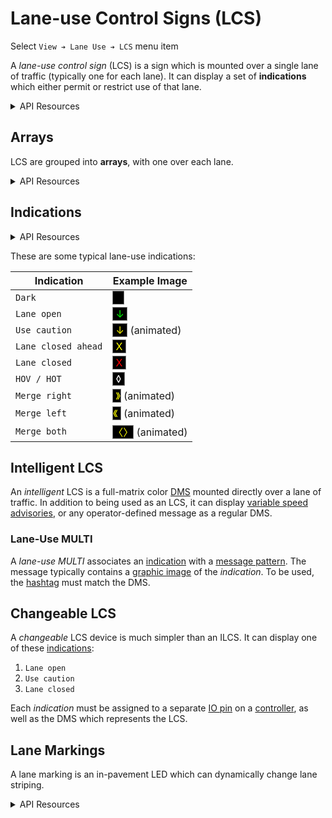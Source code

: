 # Lane-use Control Signs (LCS)

Select `View ➔ Lane Use ➔ LCS` menu item

A _lane-use control sign_ (LCS) is a sign which is mounted over a single lane of
traffic (typically one for each lane).  It can display a set of **indications**
which either permit or restrict use of that lane.

<details>
<summary>API Resources</summary>

* `iris/lane_use_indication` (lookup table)
* `iris/lcs_lock` (lookup table)
* `iris/api/lcs` (primary)

| Access       | Primary               |
|--------------|-----------------------|
| 👁️  View      | name, lcs_array, lane |

[Dependent resources]:

* LCS arrays (see below)
* LCS indications (see below)
* Lane marking (see below)

</details>

## Arrays

LCS are grouped into **arrays**, with one over each lane.

<details>
<summary>API Resources</summary>

* `iris/api/lcs_array` (primary)
* `iris/api/lcs_array/{name}`

| Access       | Primary    | Secondary |
|--------------|------------|-----------|
| 👁️  View      | name       |           |
| 👉 Operate   | lcs\_lock  |           |
| 💡 Manage    | notes      |           |
| 🔧 Configure |            | shift     |

</details>

## Indications

<details>
<summary>API Resources</summary>

* `iris/api/lcs_indication` (primary)
* `iris/api/lcs_indication/{name}`

| Access       | Primary               | Secondary |
|--------------|-----------------------|-----------|
| 👁️  View      | name, lcs, indication |           |
| 🔧 Configure | controller            | pin       |

</details>

These are some typical lane-use indications:

Indication          | Example Image
--------------------|-----------------------------------------------------------
`Dark`              | <span style="background:black;border:0.1rem solid gray">    </span>
`Lane open`         | <span style="background:black;color:#0f0;border:0.1rem solid gray"> ↓ </span>
`Use caution`       | <span style="background:black;color:#ff0;border:0.1rem solid gray"> ↓ </span> (animated)
`Lane closed ahead` | <span style="background:black;color:#ff0;border:0.1rem solid gray"> X </span>
`Lane closed`       | <span style="background:black;color:#f00;border:0.1rem solid gray"> X </span>
`HOV / HOT`         | <span style="background:black;color:#fff;border:0.1rem solid gray"> ◊ </span>
`Merge right`       | <span style="background:black;color:#ff0;border:0.1rem solid gray"> 》</span> (animated)
`Merge left`        | <span style="background:black;color:#ff0;border:0.1rem solid gray">《 </span> (animated)
`Merge both`        | <span style="background:black;color:#ff0;border:0.1rem solid gray">〈〉</span> (animated)

## Intelligent LCS

An _intelligent_ LCS is a full-matrix color [DMS] mounted directly over a lane
of traffic.  In addition to being used as an LCS, it can display
[variable speed advisories], or any operator-defined message as a regular DMS.

### Lane-Use MULTI

A _lane-use MULTI_ associates an [indication](#indications) with a
[message pattern].  The message typically contains a [graphic image] of the
_indication_.  To be used, the [hashtag] must match the DMS.

## Changeable LCS

A _changeable_ LCS device is much simpler than an ILCS.  It can display one of
these [indications](#indications):

1. `Lane open`
2. `Use caution`
3. `Lane closed`

Each _indication_ must be assigned to a separate [IO pin] on a [controller], as
well as the DMS which represents the LCS.

## Lane Markings

A lane marking is an in-pavement LED which can dynamically change lane
striping.

<details>
<summary>API Resources</summary>

* `iris/api/lane_marking` (primary)
* `iris/api/lane_marking/{name}`

| Access       | Primary        | Secondary |
|--------------|----------------|-----------|
| 👁️  View      | name, location | geo\_loc  |
| 👉 Operate   | deployed       |           |
| 💡 Manage    | notes          |           |
| 🔧 Configure | controller     | pin       |

</details>


[controller]: controllers.html
[dependent resources]: permissions.html#dependent-resources
[DMS]: dms.html
[graphic image]: graphics.html
[hashtag]: hashtags.html
[IO pin]: controllers.html#io-pins
[message pattern]: message_patterns.html
[variable speed advisories]: vsa.html
